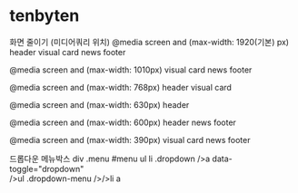 # tenbyten
화면 줄이기 (미디어쿼리 위치)
@media screen and (max-width: 1920(기본) px) 
header
visual
card
news
footer

@media screen and (max-width: 1010px) 
visual
card
news
footer

@media screen and (max-width: 768px) 
header
visual
card

@media screen and (max-width: 630px) 
header

@media screen and (max-width: 600px) 
header
news
footer

@media screen and (max-width: 390px) 
visual
card
news
footer

드롭다운 메뉴박스
div .menu #menu
ul
li .dropdown
/>a data-toggle="dropdown"  
/>ul .dropdown-menu
/>/>li a
